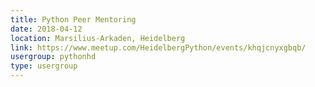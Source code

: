 ```yaml
---
title: Python Peer Mentoring
date: 2018-04-12
location: Marsilius-Arkaden, Heidelberg
link: https://www.meetup.com/HeidelbergPython/events/khqjcnyxgbqb/
usergroup: pythonhd
type: usergroup
---
```

